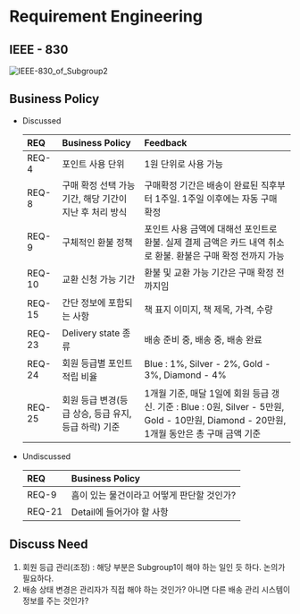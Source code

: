 # Requirement Engineering

## IEEE - 830


![IEEE-830_of_Subgroup2](https://github.com/idealization/software-engineering/blob/main/Requirement_Engineering/2.Payment_System/image/IEEE-830.png?raw=true)



## Business Policy

- Discussed

  | REQ  | Business Policy | Feedback |
  | :----- | :--------------- | :-------- |
  | REQ-4 | 포인트 사용 단위 | 1원 단위로 사용 가능 |
  | REQ-8 | 구매 확정 선택 가능 기간, 해당 기간이 지난 후 처리 방식 | 구매확정 기간은 배송이 완료된 직후부터 1주일. 1주일 이후에는 자동 구매 확정 |
  | REQ-9 | 구체적인 환불 정책 | 포인트 사용 금액에 대해선 포인트로 환불. 실제 결제 금액은 카드 내역 취소로 환불. 환불은 구매 확정 전까지 가능 |
  | REQ-10 | 교환 신청 가능 기간 | 환불 및 교환 가능 기간은 구매 확정 전까지임 |
  | REQ-15 | 간단 정보에 포함되는 사항 | 책 표지 이미지, 책 제목, 가격, 수량 |
  | REQ-23 | Delivery state 종류 | 배송 준비 중, 배송 중, 배송 완료 |
  | REQ-24 | 회원 등급별 포인트 적립 비율 | Blue : 1%, Silver - 2%, Gold - 3%, Diamond - 4% |
  | REQ-25 | 회원 등급 변경(등급 상승, 등급 유지, 등급 하락) 기준 | 1개월 기준, 매달 1일에 회원 등급 갱신. 기준 : Blue : 0원, Silver - 5만원, Gold - 10만원, Diamond - 20만원, 1개월 동안은 총 구매 금액 기준 |
  
  

- Undiscussed

  | REQ    | Business Policy                            |
  | :----- | :----------------------------------------- |
  | REQ-9  | 흠이 있는 물건이라고 어떻게 판단할 것인가? |
  | REQ-21 | Detail에 들어가야 할 사항                  |



## Discuss Need

1. 회원 등급 관리(조정) : 해당 부분은 Subgroup1이 해야 하는 일인 듯 하다. 논의가 필요하다.
2. 배송 상태 변경은 관리자가 직접 해야 하는 것인가? 아니면 다른 배송 관리 시스템이 정보를 주는 것인가?
